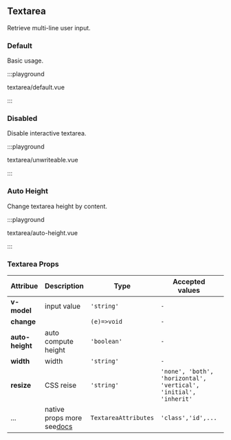 ## Textarea

Retrieve multi-line user input.

### Default

Basic usage.

:::playground

textarea/default.vue

:::

### Disabled

Disable interactive textarea.

:::playground

textarea/unwriteable.vue

:::

### Auto Height

Change textarea height by content.

:::playground

textarea/auto-height.vue

:::

### Textarea Props

| Attribue        | Description                                                                                     | Type                 | Accepted values                                                  | Default  |
| --------------- | ----------------------------------------------------------------------------------------------- | -------------------- | ---------------------------------------------------------------- | -------- |
| **v-model**     | input value                                                                                     | `'string'`           | `-`                                                              | `''`     |
| **change**      |                                                                                                 | `(e)=>void`          | `-`                                                              | `-`      |
| **auto-height** | auto compute height                                                                             | `'boolean'`          | `-`                                                              | `-`      |
| **width**       | width                                                                                           | `'string'`           | `-`                                                              | `-`      |
| **resize**      | CSS reise                                                                                       | `'string'`           | `'none', 'both', 'horizontal', 'vertical', 'initial', 'inherit'` | `'none'` |
| ...             | native props more see[docs](https://developer.mozilla.org/en-US/docs/Web/HTML/Element/textarea) | `TextareaAttributes` | `'class','id',...`                                               | `-`      |
